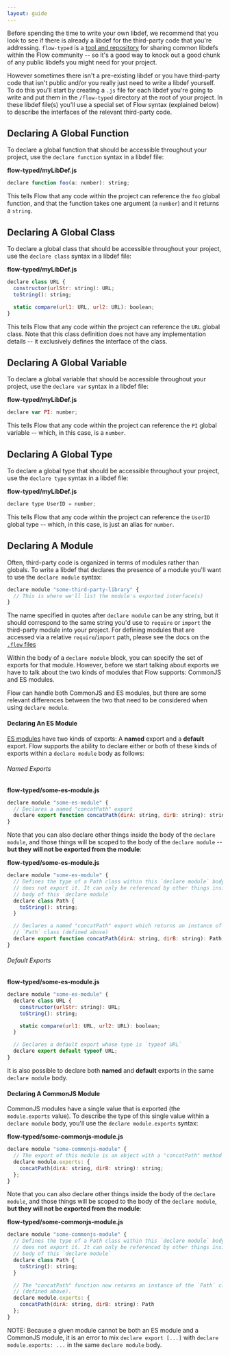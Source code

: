 ```yaml
---
layout: guide
---
```


Before spending the time to write your own libdef, we recommend that you look to
see if there is already a libdef for the third-party code that you're addressing.
`flow-typed` is a [tool and repository](https://github.com/flowtype/flow-typed/)
for sharing common libdefs within the Flow community -- so it's a good way to
knock out a good chunk of any public libdefs you might need for your project.

However sometimes there isn't a pre-existing libdef or you have third-party
code that isn't public and/or you really just need to write a libdef yourself.
To do this you'll start by creating a `.js` file for each libdef you're going to
write and put them in the `/flow-typed` directory at the root of your project.
In these libdef file(s) you'll use a special set of Flow syntax (explained
below) to describe the interfaces of the relevant third-party code.

## Declaring A Global Function <a class="toc" id="toc-declaring-a-global-function" href="#toc-declaring-a-global-function"></a>

To declare a global function that should be accessible throughout your project,
use the `declare function` syntax in a libdef file:

**flow-typed/myLibDef.js**
```js
declare function foo(a: number): string;
```

This tells Flow that any code within the project can reference the
`foo` global function, and that the function takes one argument (a `number`) and
it returns a `string`.

## Declaring A Global Class <a class="toc" id="toc-declaring-a-global-class" href="#toc-declaring-a-global-class"></a>

To declare a global class that should be accessible throughout your project,
use the `declare class` syntax in a libdef file:

**flow-typed/myLibDef.js**
```js
declare class URL {
  constructor(urlStr: string): URL;
  toString(): string;

  static compare(url1: URL, url2: URL): boolean;
}
```

This tells Flow that any code within the project can reference the `URL` global
class. Note that this class definition does not have any implementation details
-- it exclusively defines the interface of the class.

## Declaring A Global Variable <a class="toc" id="toc-declaring-a-global-variable" href="#toc-declaring-a-global-variable"></a>

To declare a global variable that should be accessible throughout your project,
use the `declare var` syntax in a libdef file:

**flow-typed/myLibDef.js**
```js
declare var PI: number;
```

This tells Flow that any code within the project can reference the `PI` global
variable -- which, in this case, is a `number`.

## Declaring A Global Type <a class="toc" id="toc-declaring-a-global-type" href="#toc-declaring-a-global-type"></a>

To declare a global type that should be accessible throughout your project,
use the `declare type` syntax in a libdef file:

**flow-typed/myLibDef.js**
```js
declare type UserID = number;
```

This tells Flow that any code within the project can reference the `UserID`
global type -- which, in this case, is just an alias for `number`.

## Declaring A Module <a class="toc" id="toc-declaring-a-module" href="#toc-declaring-a-module"></a>

Often, third-party code is organized in terms of modules rather than globals. To
write a libdef that declares the presence of a module you'll want to use the
`declare module` syntax:

```js
declare module "some-third-party-library" {
  // This is where we'll list the module's exported interface(s)
}
```

The name specified in quotes after `declare module` can be any string, but it
should correspond to the same string you'd use to `require` or `import` the
third-party module into your project. For defining modules that are accessed via
a relative `require`/`import` path, please see the docs on the [`.flow` files](../../declarations)

Within the body of a `declare module` block, you can specify the set of exports
for that module. However, before we start talking about exports we have to talk
about the two kinds of modules that Flow supports: CommonJS and ES modules.

Flow can handle both CommonJS and ES modules, but there are some relevant
differences between the two that need to be considered when using
`declare module`.

#### Declaring An ES Module <a class="toc" id="toc-declaring-an-es-module" href="#toc-declaring-an-es-module"></a>

[ES modules](http://exploringjs.com/es6/ch_modules.html) have two kinds of
exports: A **named** export and a **default** export. Flow supports the ability
to declare either or both of these kinds of exports within a `declare module`
body as follows:

###### Named Exports <a class="toc" id="toc-named-exports" href="#toc-named-exports"></a>

**flow-typed/some-es-module.js**
```js
declare module "some-es-module" {
  // Declares a named "concatPath" export
  declare export function concatPath(dirA: string, dirB: string): string;
}
```

Note that you can also declare other things inside the body of the
`declare module`, and those things will be scoped to the body of the
`declare module` -- **but they will not be exported from the module**:

**flow-typed/some-es-module.js**
```js
declare module "some-es-module" {
  // Defines the type of a Path class within this `declare module` body, but
  // does not export it. It can only be referenced by other things inside the
  // body of this `declare module`
  declare class Path {
    toString(): string;
  }

  // Declares a named "concatPath" export which returns an instance of the
  // `Path` class (defined above)
  declare export function concatPath(dirA: string, dirB: string): Path;
}
```

###### Default Exports <a class="toc" id="toc-default-exports" href="#toc-default-exports"></a>

**flow-typed/some-es-module.js**
```js
declare module "some-es-module" {
  declare class URL {
    constructor(urlStr: string): URL;
    toString(): string;

    static compare(url1: URL, url2: URL): boolean;
  }

  // Declares a default export whose type is `typeof URL`
  declare export default typeof URL;
}
```

It is also possible to declare both **named** and **default** exports in the
same `declare module` body.

#### Declaring A CommonJS Module <a class="toc" id="toc-declaring-a-commonjs-module" href="#toc-declaring-a-commonjs-module"></a>

CommonJS modules have a single value that is exported (the `module.exports`
value). To describe the type of this single value within a `declare module`
body, you'll use the `declare module.exports` syntax:

**flow-typed/some-commonjs-module.js**
```js
declare module "some-commonjs-module" {
  // The export of this module is an object with a "concatPath" method
  declare module.exports: {
    concatPath(dirA: string, dirB: string): string;
  };
}
```

Note that you can also declare other things inside the body of the
`declare module`, and those things will be scoped to the body of the
`declare module`, **but they will not be exported from the module**:

**flow-typed/some-commonjs-module.js**
```js
declare module "some-commonjs-module" {
  // Defines the type of a Path class within this `declare module` body, but
  // does not export it. It can only be referenced by other things inside the
  // body of this `declare module`
  declare class Path {
    toString(): string;
  }

  // The "concatPath" function now returns an instance of the `Path` class
  // (defined above).
  declare module.exports: {
    concatPath(dirA: string, dirB: string): Path
  };
}
```

NOTE: Because a given module cannot be both an ES module and a CommonJS module,
      it is an error to mix `declare export [...]` with
      `declare module.exports: ...` in the same `declare module` body.
